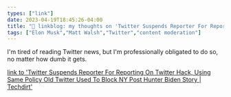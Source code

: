 ```yaml
---
types: ["link"]
date: 2023-04-19T18:45:26-04:00
title: "🔗 linkblog: my thoughts on 'Twitter Suspends Reporter For Reporting On Twitter Hack, Using Same Policy Old Twitter Used To Block NY Post Hunter Biden Story | Techdirt'"
tags: ["Elon Musk","Matt Walsh","Twitter","content moderation"]
---
```

I'm tired of reading Twitter news, but I'm professionally obligated to do so, no matter how dumb it gets.  
 

[link to 'Twitter Suspends Reporter For Reporting On Twitter Hack, Using Same Policy Old Twitter Used To Block NY Post Hunter Biden Story | Techdirt'](https://www.techdirt.com/2023/04/19/twitter-suspends-reporter-dell-cameron-for-reporting-on-twitter-hack-using-same-policy-old-twitter-used-to-block-ny-post-hunter-biden-story/)
